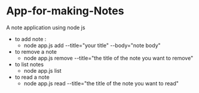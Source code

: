 # App-for-making-Notes
A note application using node js
- to add note :
    - node app.js add --title="your title" --body="note body"
- to remove a note
    - node app.js remove --title="the title of the note you want to remove"
- to list notes
    - node app.js list
- to read a note
    - node app.js read --title="the title of the note you want to read"
